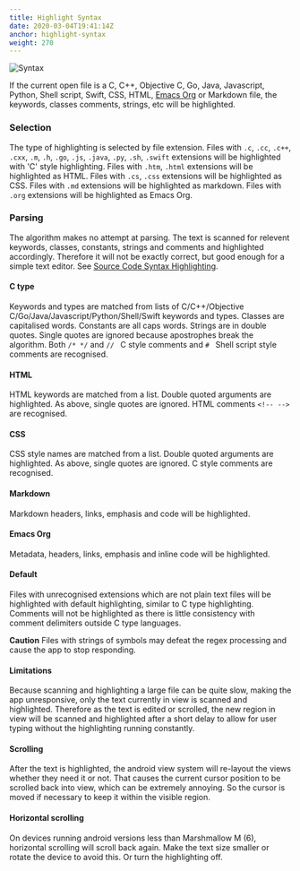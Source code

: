```yaml
---
title: Highlight Syntax
date: 2020-03-04T19:41:14Z
anchor: highlight-syntax
weight: 270
---
```


![Syntax](images/Editor-syntax.png)

If the current open file is a C, C++, Objective C, Go, Java,
Javascript, Python, Shell script, Swift, CSS, HTML, [Emacs Org][2] or
Markdown file, the keywords, classes comments, strings, etc will be
highlighted.

### Selection
The type of highlighting is selected by file extension. Files with
`.c`, `.cc`, `.c++`, `.cxx`, `.m`, `.h`, `.go`, `.js`, `.java`, `.py`,
`.sh`, `.swift` extensions will be highlighted with 'C' style
highlighting. Files with `.htm`, `.html` extensions will be
highlighted as HTML. Files with `.cs`, `.css` extensions will be
highlighted as CSS. Files with `.md` extensions will be highlighted as
markdown. Files with `.org` extensions will be highlighted as Emacs
Org.


### Parsing
The algorithm makes no attempt at parsing. The text is scanned for
relevent keywords, classes, constants, strings and comments and
highlighted accordingly. Therefore it will not be exactly correct, but
good enough for a simple text editor. See [Source Code Syntax
Highlighting][1].

#### C type
Keywords and types are matched from lists of C/C++/Objective
C/Go/Java/Javascript/Python/Shell/Swift keywords and types. Classes
are capitalised words. Constants are all caps words. Strings are in
double quotes. Single quotes are ignored because apostrophes break the
algorithm. Both `/* */` and `// ` C style comments and `# ` Shell
script style comments are recognised.

#### HTML
HTML keywords are matched from a list. Double quoted arguments are
highlighted. As above, single quotes are ignored. HTML comments `<!--
-->` are recognised.

#### CSS
CSS style names are matched from a list. Double quoted arguments are
highlighted. As above, single quotes are ignored. C style comments are
recognised.

#### Markdown
Markdown headers, links, emphasis and code will be highlighted.

#### Emacs Org
Metadata, headers, links, emphasis and inline code will be highlighted.

#### Default
Files with unrecognised extensions which are not plain text files will
be highlighted with default highlighting, similar to C type
highlighting. Comments will not be highlighted as there is little
consistency with comment delimiters outside C type languages.

**Caution** Files with strings of symbols may defeat the
regex processing and cause the app to stop responding.

#### Limitations
Because scanning and highlighting a large file can be quite slow,
making the app unresponsive, only the text currently in view is
scanned and highlighted. Therefore as the text is edited or scrolled,
the new region in view will be scanned and highlighted after a short
delay to allow for user typing without the highlighting running
constantly.

#### Scrolling
After the text is highlighted, the android view system will re-layout
the views whether they need it or not. That causes the current cursor
position to be scrolled back into view, which can be extremely
annoying. So the cursor is moved if necessary to keep it within the
visible region.

#### Horizontal scrolling
On devices running android versions less than Marshmallow M (6),
horizontal scrolling will scroll back again. Make the text size
smaller or rotate the device to avoid this. Or turn the highlighting
off.

 [1]: https://billthefarmer.github.io/blog/post/source-code-highlighting (https://billthefarmer.github.io/blog/post/source-code-highlighting)
 [2]: https://orgmode.org (https://orgmode.org)
